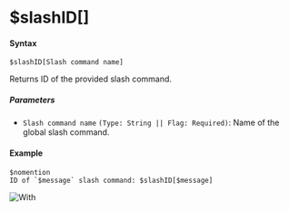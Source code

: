# $slashID[]

#### Syntax
```
$slashID[Slash command name]
```
Returns ID of the provided slash command.

##### Parameters 
- `Slash command name` `(Type: String || Flag: Required)`: Name of the global slash command.

#### Example
```
$nomention
ID of `$message` slash command: $slashID[$message]
```
![With](https://user-images.githubusercontent.com/70456337/191593196-6ec89d57-a84c-47d8-b982-63aa3471b40d.png)
 